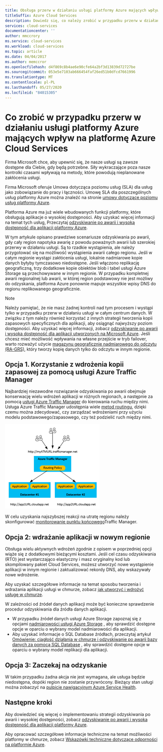 ```yaml
---
title: Obsługa przerw w działaniu usługi platformy Azure mających wpływ na platformę Azure Cloud Services
titleSuffix: Azure Cloud Services
description: Dowiedz się, co należy zrobić w przypadku przerw w działaniu usługi platformy Azure mających wpływ na Cloud Services platformy Azure.
services: cloud-services
documentationcenter: ''
author: mmccrory
ms.service: cloud-services
ms.workload: cloud-services
ms.topic: article
ms.date: 04/04/2017
ms.author: memccror
ms.openlocfilehash: d4f869c8b4ae6e90cfe64a2bf3d13839d72727be
ms.sourcegitcommit: 053e5e7103ab666454faf26ed51b0dfcd7661996
ms.translationtype: MT
ms.contentlocale: pl-PL
ms.lasthandoff: 05/27/2020
ms.locfileid: "84015305"
---
```

# <a name="what-to-do-in-the-event-of-an-azure-service-disruption-that-impacts-azure-cloud-services"></a>Co zrobić w przypadku przerw w działaniu usługi platformy Azure mających wpływ na platformę Azure Cloud Services
Firma Microsoft chce, aby upewnić się, że nasze usługi są zawsze dostępne dla Ciebie, gdy będą potrzebne. Siły wykraczające poza nasze kontrolki czasami wpływają na metody, które powodują nieplanowane zakłócenia usługi.

Firma Microsoft oferuje Umowa dotycząca poziomu usług (SLA) dla usług jako zobowiązanie do pracy i łączności. Umowę SLA dla poszczególnych usług platformy Azure można znaleźć na stronie [umowy dotyczące poziomu usług platformy Azure](https://azure.microsoft.com/support/legal/sla/).

Platforma Azure ma już wiele wbudowanych funkcji platformy, które obsługują aplikacje o wysokiej dostępności. Aby uzyskać więcej informacji na temat tych usług, Przeczytaj [odzyskiwanie po awarii i wysoką dostępność dla aplikacji platformy Azure](../resiliency/resiliency-disaster-recovery-high-availability-azure-applications.md).

W tym artykule opisano prawdziwe scenariusze odzyskiwania po awarii, gdy cały region napotyka awarię z powodu poważnych awarii lub szerokiej przerwy w działaniu usługi. Są to rzadkie wystąpienia, ale należy przygotować się na możliwość wystąpienia awarii całego regionu. Jeśli w całym regionie wystąpi zakłócenia usługi, lokalnie nadmiarowe kopie danych byłyby tymczasowo niedostępne. Jeśli włączono replikację geograficzną, trzy dodatkowe kopie obiektów blob i tabel usługi Azure Storage są przechowywane w innym regionie. W przypadku kompletnej awarii regionalnej lub awarii, w której region podstawowy nie jest możliwy do odzyskania, platforma Azure ponownie mapuje wszystkie wpisy DNS do regionu replikowanego geograficznie.

> [!NOTE]
> Należy pamiętać, że nie masz żadnej kontroli nad tym procesem i wystąpi tylko w przypadku przerw w działaniu usługi w całym centrum danych. W związku z tym należy również korzystać z innych strategii tworzenia kopii zapasowych specyficznych dla aplikacji, aby osiągnąć najwyższy poziom dostępności. Aby uzyskać więcej informacji, zobacz [odzyskiwanie po awarii i wysoka dostępność dla aplikacji utworzonych na Microsoft Azure](../resiliency/resiliency-disaster-recovery-high-availability-azure-applications.md). Jeśli chcesz mieć możliwość wpływania na własne przejście w tryb failover, warto rozważyć użycie [magazynu geograficznie nadmiarowego do odczytu (RA-GRS)](../storage/common/storage-redundancy.md), który tworzy kopię danych tylko do odczytu w innym regionie.
>
>


## <a name="option-1-use-a-backup-deployment-through-azure-traffic-manager"></a>Opcja 1. Korzystanie z wdrożenia kopii zapasowej za pomocą usługi Azure Traffic Manager
Najbardziej niezawodne rozwiązanie odzyskiwania po awarii obejmuje konserwację wielu wdrożeń aplikacji w różnych regionach, a następnie za pomocą [usługi Azure Traffic Manager](../traffic-manager/traffic-manager-overview.md) do kierowania ruchu między nimi. Usługa Azure Traffic Manager udostępnia wiele [metod routingu](../traffic-manager/traffic-manager-routing-methods.md), dzięki czemu można zdecydować, czy zarządzać wdrożeniami przy użyciu modelu podstawowego/zapasowego, czy też podzielić ruch między nimi.

![Równoważenie Cloud Services platformy Azure między regionami przy użyciu usługi Azure Traffic Manager](./media/cloud-services-disaster-recovery-guidance/using-azure-traffic-manager.png)

W celu uzyskania najszybszej reakcji na utratę regionu należy skonfigurować [monitorowanie punktu końcowego](../traffic-manager/traffic-manager-monitoring.md)Traffic Manager.

## <a name="option-2-deploy-your-application-to-a-new-region"></a>Opcja 2: wdrażanie aplikacji w nowym regionie
Obsługa wielu aktywnych wdrożeń zgodnie z opisem w poprzedniej opcji wiąże się z dodatkowymi bieżącymi kosztami. Jeśli cel czasu odzyskiwania (RTO) jest wystarczająco elastyczny i masz oryginalny kod lub skompilowany pakiet Cloud Services, możesz utworzyć nowe wystąpienie aplikacji w innym regionie i zaktualizować rekordy DNS, aby wskazywały nowe wdrożenie.

Aby uzyskać szczegółowe informacje na temat sposobu tworzenia i wdrażania aplikacji usługi w chmurze, zobacz [jak utworzyć i wdrożyć usługę w chmurze](cloud-services-how-to-create-deploy-portal.md).

W zależności od źródeł danych aplikacji może być konieczne sprawdzenie procedur odzyskiwania dla źródła danych aplikacji.

* W przypadku źródeł danych usługi Azure Storage zapoznaj się z opcjami [nadmiarowości usługi Azure Storage](../storage/common/storage-redundancy.md) , aby sprawdzić dostępne opcje w oparciu o wybrany model nadmiarowości dla aplikacji.
* Aby uzyskać informacje o SQL Database źródłach, przeczytaj artykuł [Omówienie: ciągłość działania w chmurze i odzyskiwanie po awarii bazy danych za pomocą SQL Database](../azure-sql/database/business-continuity-high-availability-disaster-recover-hadr-overview.md) , aby sprawdzić dostępne opcje w oparciu o wybrany model replikacji dla aplikacji.


## <a name="option-3-wait-for-recovery"></a>Opcja 3: Zaczekaj na odzyskanie
W takim przypadku żadna akcja nie jest wymagana, ale usługa będzie niedostępna, dopóki region nie zostanie przywrócony. Bieżący stan usługi można zobaczyć na [pulpicie nawigacyjnym Azure Service Health](https://azure.microsoft.com/status/).

## <a name="next-steps"></a>Następne kroki
Aby dowiedzieć się więcej o implementowaniu strategii odzyskiwania po awarii i wysokiej dostępności, zobacz [odzyskiwanie po awarii i wysoka dostępność dla aplikacji platformy Azure](../resiliency/resiliency-disaster-recovery-high-availability-azure-applications.md).

Aby opracować szczegółowe informacje techniczne na temat możliwości platformy w chmurze, zobacz [Wskazówki techniczne dotyczące odporności na platformie Azure](/azure/architecture/checklist/resiliency-per-service).